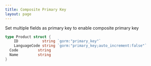 ```yaml
---
title: Composite Primary Key
layout: page
---
```


Set multiple fields as primary key to enable composite primary key

```go
type Product struct {
	ID           string `gorm:"primary_key"`
	LanguageCode string `gorm:"primary_key;auto_increment:false"`
  Code         string
  Name         string
}
```


